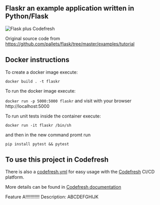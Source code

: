 ## Flaskr an example application written in Python/Flask

![Flask plus Codefresh](docker-flask-codefresh.jpg)

Original source code from https://github.com/pallets/flask/tree/master/examples/tutorial

## Docker instructions

To create a docker image execute: 

`docker build . -t flaskr`

To run the docker image execute:

`docker run -p 5000:5000 flaskr` and visit with your browser http://localhost:5000

To run unit tests inside the container execute:

`docker run -it flaskr /bin/sh`

and then in the new command promt run

`pip install pytest && pytest`

## To use this project in Codefresh

There is also a [codefresh.yml](codefresh.yml) for easy usage with the [Codefresh](codefresh.io) CI/CD platform.

More details can be found in [Codefresh documentation](https://codefresh.io/docs/docs/getting-started/create-a-basic-pipeline/)

Feature A!!!!!!!!!!!
Description: ABCDEFGHIJK
